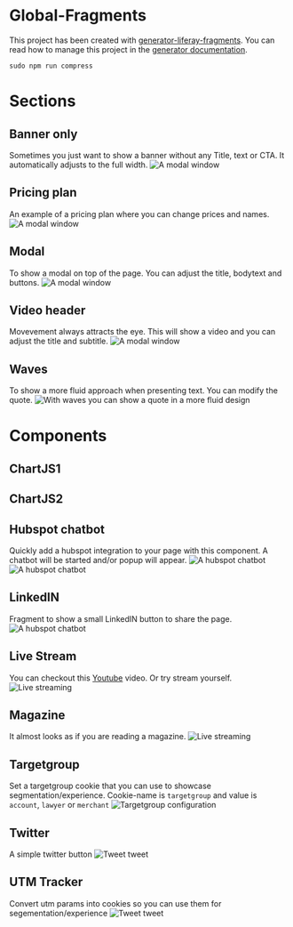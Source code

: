 # Global-Fragments

This project has been created with [generator-liferay-fragments][1]. You can read
how to manage this project in the [generator documentation][2].

[1]: https://www.npmjs.com/package/generator-liferay-fragments
[2]: https://www.npmjs.com/package/generator-liferay-fragments#usage

```
sudo npm run compress
```

# Sections

## Banner only
Sometimes you just want to show a banner without any Title, text or CTA. It automatically adjusts to the full width.
![A modal window](docs/images/banner-only.png)

## Pricing plan
An example of a pricing plan where you can change prices and names.
![A modal window](docs/images/pricing.png)

## Modal
To show a modal on top of the page. You can adjust the title, bodytext and buttons.
![A modal window](docs/images/modal.png)

## Video header
Movevement always attracts the eye. This will show a video and you can adjust the title and subtitle.
![A modal window](docs/images/video.png)

## Waves
To show a more fluid approach when presenting text. You can modify the quote.
![With waves you can show a quote in a more fluid design](docs/images/wave.png)


# Components
## ChartJS1
## ChartJS2
## Hubspot chatbot
Quickly add a hubspot integration to your page with this component. A chatbot will be started and/or popup will appear.
![A hubspot chatbot](docs/images/hubspot.png) ![A hubspot chatbot](docs/images/hubspot2.png)

## LinkedIN
Fragment to show a small LinkedIN button to share the page. ![A hubspot chatbot](docs/images/LinkedIN.png)

## Live Stream
You can checkout this [Youtube](https://www.youtube.com/watch?v=PzSf9tRPKDc) video. Or try stream yourself. ![Live streaming](docs/images/livestream.png)

## Magazine
It almost looks as if you are reading a magazine.
![Live streaming](docs/images/magazine.png)

## Targetgroup
Set a targetgroup cookie that you can use to showcase segmentation/experience.
Cookie-name is `targetgroup` and value is `account`, `lawyer` or `merchant` ![Targetgroup configuration](docs/images/targetgroup.png)

## Twitter
A simple twitter button
![Tweet tweet](docs/images/twitter.png)

## UTM Tracker
Convert utm params into cookies so you can use them for segementation/experience
![Tweet tweet](docs/images/utmtracker.png)
